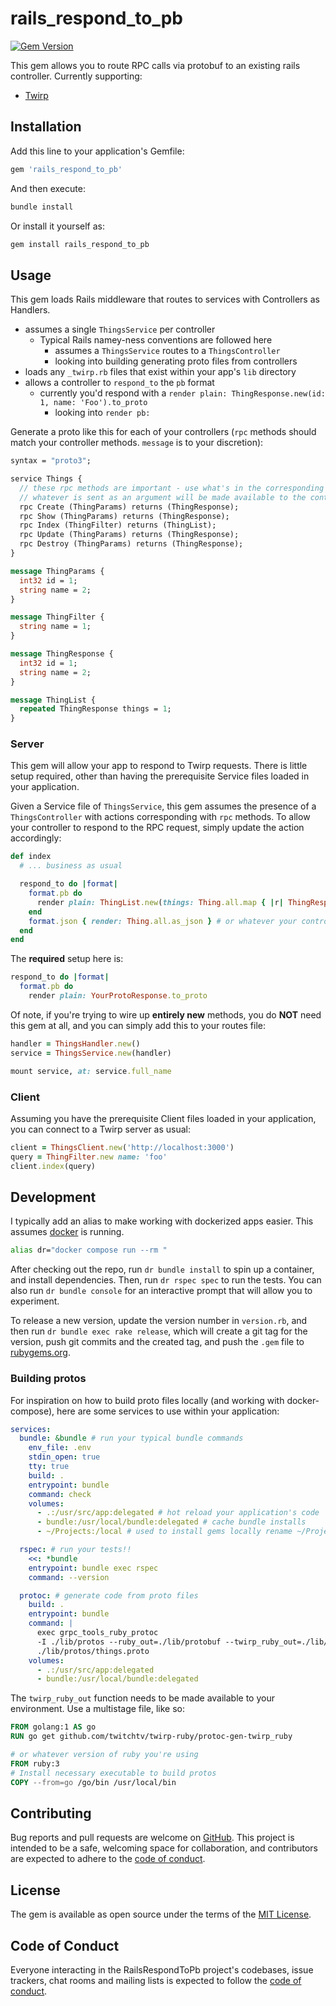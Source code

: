 # rails_respond_to_pb

[![Gem Version](https://badge.fury.io/rb/rails_respond_to_pb.svg)](https://badge.fury.io/rb/rails_respond_to_pb)

This gem allows you to route RPC calls via protobuf to an existing rails controller. Currently supporting:

- [Twirp](https://github.com/twitchtv/twirp-ruby)

## Installation

Add this line to your application's Gemfile:

```ruby
gem 'rails_respond_to_pb'
```

And then execute:

```sh
bundle install
```

Or install it yourself as:

```sh
gem install rails_respond_to_pb
```

## Usage

This gem loads Rails middleware that routes to services with Controllers as Handlers.

- assumes a single `ThingsService` per controller
  - Typical Rails namey-ness conventions are followed here
    - assumes a `ThingsService` routes to a `ThingsController`
    - looking into building generating proto files from controllers
- loads any `_twirp.rb` files that exist within your app's `lib` directory
- allows a controller to `respond_to` the `pb` format
  - currently you'd respond with a `render plain: ThingResponse.new(id: 1, name: 'Foo').to_proto`
    - looking into `render pb:`

Generate a proto like this for each of your controllers (`rpc` methods should match your controller methods. `message` is to your discretion):

```proto
syntax = "proto3";

service Things {
  // these rpc methods are important - use what's in the corresponding ThingsController.
  // whatever is sent as an argument will be made available to the controller as `params`
  rpc Create (ThingParams) returns (ThingResponse);
  rpc Show (ThingParams) returns (ThingResponse);
  rpc Index (ThingFilter) returns (ThingList);
  rpc Update (ThingParams) returns (ThingResponse);
  rpc Destroy (ThingParams) returns (ThingResponse);
}

message ThingParams {
  int32 id = 1;
  string name = 2;
}

message ThingFilter {
  string name = 1;
}

message ThingResponse {
  int32 id = 1;
  string name = 2;
}

message ThingList {
  repeated ThingResponse things = 1;
}
```

### Server

This gem will allow your app to respond to Twirp requests. There is little setup required, other than having the prerequisite Service files loaded in your application.

Given a Service file of `ThingsService`, this gem assumes the presence of a `ThingsController` with actions corresponding with `rpc` methods. To allow your controller to respond to the RPC request, simply update the action accordingly:

```ruby
def index
  # ... business as usual

  respond_to do |format|
    format.pb do
      render plain: ThingList.new(things: Thing.all.map { |r| ThingResponse.new(r.as_json) }).to_proto
    end
    format.json { render: Thing.all.as_json } # or whatever your controller responds to usually
  end
end
```

The **required** setup here is:

```ruby
respond_to do |format|
  format.pb do
    render plain: YourProtoResponse.to_proto
```

Of note, if you're trying to wire up **entirely new** methods, you do **NOT** need this gem at all, and you can simply add this to your routes file:

```ruby
handler = ThingsHandler.new()
service = ThingsService.new(handler)

mount service, at: service.full_name
```

### Client

Assuming you have the prerequisite Client files loaded in your application, you can connect to a Twirp server as usual:

```ruby
client = ThingsClient.new('http://localhost:3000')
query = ThingFilter.new name: 'foo'
client.index(query)
```

## Development

I typically add an alias to make working with dockerized apps easier. This assumes [docker](https://docs.docker.com/get-docker/) is running.

```sh
alias dr="docker compose run --rm "
```

After checking out the repo, run `dr bundle install` to spin up a container, and install dependencies. Then, run `dr rspec spec` to run the tests. You can also run `dr bundle console` for an interactive prompt that will allow you to experiment.

To release a new version, update the version number in `version.rb`, and then run `dr bundle exec rake release`, which will create a git tag for the version, push git commits and the created tag, and push the `.gem` file to [rubygems.org](https://rubygems.org).

### Building protos

For inspiration on how to build proto files locally (and working with docker-compose), here are some services to use within your application:

```yaml
services:
  bundle: &bundle # run your typical bundle commands
    env_file: .env
    stdin_open: true
    tty: true
    build: .
    entrypoint: bundle
    command: check
    volumes:
      - .:/usr/src/app:delegated # hot reload your application's code
      - bundle:/usr/local/bundle:delegated # cache bundle installs
      - ~/Projects:/local # used to install gems locally rename ~/Projects to whichever dir your code lives in

  rspec: # run your tests!!
    <<: *bundle
    entrypoint: bundle exec rspec
    command: --version

  protoc: # generate code from proto files
    build: .
    entrypoint: bundle
    command: |
      exec grpc_tools_ruby_protoc
      -I ./lib/protos --ruby_out=./lib/protobuf --twirp_ruby_out=./lib/protobuf
      ./lib/protos/things.proto
    volumes:
      - .:/usr/src/app:delegated
      - bundle:/usr/local/bundle:delegated
```

The `twirp_ruby_out` function needs to be made available to your environment. Use a multistage file, like so:

```dockerfile
FROM golang:1 AS go
RUN go get github.com/twitchtv/twirp-ruby/protoc-gen-twirp_ruby

# or whatever version of ruby you're using
FROM ruby:3
# Install necessary executable to build protos
COPY --from=go /go/bin /usr/local/bin
```

## Contributing

Bug reports and pull requests are welcome on [GitHub](https://github.com/[USERNAME]/rails_respond_to_pb). This project is intended to be a safe, welcoming space for collaboration, and contributors are expected to adhere to the [code of conduct](https://github.com/[USERNAME]/rails_respond_to_pb/blob/main/CODE_OF_CONDUCT.md).

## License

The gem is available as open source under the terms of the [MIT License](https://opensource.org/licenses/MIT).

## Code of Conduct

Everyone interacting in the RailsRespondToPb project's codebases, issue trackers, chat rooms and mailing lists is expected to follow the [code of conduct](https://github.com/[USERNAME]/rails_respond_to_pb/blob/main/CODE_OF_CONDUCT.md).
